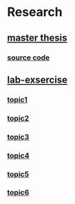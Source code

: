 # Research

## [master thesis](https://github.com/lgt494371725/Research/blob/main/31216835_%E5%8A%89%E5%86%A0%E5%BB%B7_%E4%BF%AE%E5%A3%AB%E8%AB%96%E6%96%87.pdf)
### [source code](https://github.com/lgt494371725/Research/tree/main/master_research/code)
## [lab-exsercise](https://github.com/lgt494371725/Research/blob/main/lab-exercises.txt)
### [topic1](https://github.com/lgt494371725/Research/tree/main/topic1(puzzle))
### [topic2](https://github.com/lgt494371725/Research/tree/main/topic2(sudoku))
### [topic3](https://github.com/lgt494371725/Research/tree/main/topic3(nqueens))
### [topic4](https://github.com/lgt494371725/Research/tree/main/topic4)
### [topic5](https://github.com/lgt494371725/Research/tree/main/topic5)
### [topic6](https://github.com/lgt494371725/Research/tree/main/topic6)

